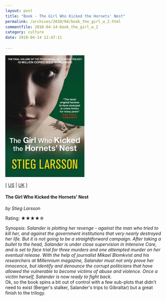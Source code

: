 ```yaml
---
layout: post
title: "Book - The Girl Who Kicked the Hornets' Nest"
permalink: /archives/2010/04/book_the_girl_w_2.html
commentfile: 2010-04-14-book_the_girl_w_2
category: culture
date: 2010-04-14 12:47:11

---
```


<img class="photo right" src="/assets/images/1849162743.jpg" width="250" alt="The Girl Who Kicked the Hornets' Nest cover" />

\[ [US](http://www.amazon.com/o/asin/1849162743) | [UK](http://www.amazon.co.uk/o/asin/1849162743) \]

#### The Girl Who Kicked the Hornets' Nest

<em>by Stieg Larsson</em>

Rating: ★★★★☆

<div class="book_synopsis">
Synopsis: <em>Salander is plotting her revenge - against the man who tried to kill her, and against the government institutions that very nearly destroyed her life. But it is not going to be a straightforward campaign. After taking a bullet to the head, Salander is under close supervision in Intensive Care, and is set to face trial for three murders and one attempted murder on her eventual release. With the help of journalist Mikael Blomkvist and his researchers at Millennium magazine, Salander must not only prove her innocence, but identify and denounce the corrupt politicians that have allowed the vulnerable to become victims of abuse and violence. Once a victim herself, Salander is now ready to fight back. </em>

</div>
Ok, so the book spins a bit out of control with a few sub-plots that didn't need to exist (Berger's stalker, Salander's trips to Gibraltar) but a great finish to the trilogy.
